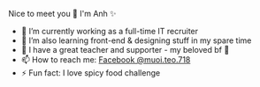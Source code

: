 Nice to meet you 👋
I'm Anh ✨
- 🔭 I’m currently working as a full-time IT recruiter
- 🌱 I’m also learning front-end & designing stuff in my spare time
- 🧑 I have a great teacher and supporter - my beloved bf 🏹
- 📫 How to reach me: [Facebook @muoi.teo.718](https://www.facebook.com/muoi.teo.718)
- ⚡ Fun fact: I love spicy food challenge


